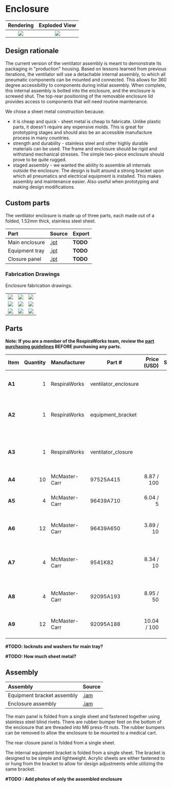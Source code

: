 # Enclosure

| Rendering | Exploded View |
:------------------:|:-----------------:|
| ![](images/enclosure_rendering.jpg)  | ![](images/enclosure_exploded.jpg)  |

## Design rationale

The current version of the ventilator assembly is meant to demonstrate its packaging in "production" housing. Based
on lessons learned from previous iterations, the ventilator will use a detachable internal assembly, to which all
pneumatic components can be mounted and connected. This allows for 360 degree accessibility to components during initial
assembly. When complete, this internal assembly is bolted into the enclosure, and the enclosure is screwed shut. The
top-rear positioning of the removable enclosure lid provides access to components that will need routine maintenance.

We chose a sheet metal construction because:
* it is cheap and quick - sheet metal is cheap to fabricate. Unlike plastic parts, it doesn't require any expensive
  molds. This is great for prototyping stages and should also be an accessible manufacture process in many countries.
* strength and durability - stainless steel and other highly durable materials can be used. The frame and enclosure
  should be rigid and withstand mechanical stresses. The simple two-piece enclosure should prove to be quite rugged.
* staged assembly - we wanted the ability to assemble all internals outside the enclosure. The design is built around
  a strong bracket upon which all pneumatics and electrical equipment is installed. This makes assembly and maintenance
  easier. Also useful when prototyping and making design modifications.

## Custom parts

The ventilator enclosure is made up of three parts, each made out of a folded, 1.52mm thick, stainless steel sheet.

| Part  | Source | Export |
|:------|:-------|---|
| Main enclosure | [.ipt](enclosure.ipt)         | **TODO** |
| Equipment tray | [.ipt](equipment_bracket.ipt) | **TODO** |
| Closure panel  | [.ipt](closure_panel.ipt)     | **TODO** |

### Fabrication Drawings

Enclosure fabrication drawings.

|             |     |  |
:------------------:|:-----------------:|:---:|
| ![](images/fab_drawing_1.png) | ![](images/fab_drawing_2.png) | ![](images/fab_drawing_3.png) |
| ![](images/fab_drawing_4.png) | ![](images/fab_drawing_5.png) | ![](images/fab_drawing_6.png) |
| ![](images/fab_drawing_7.png) | ![](images/fab_drawing_8.png) | ![](images/fab_drawing_9.png) |


## Parts

**Note: If you are a member of the RespiraWorks team, review the [part purchasing guidelines][ppg]
BEFORE purchasing any parts.**

[ppg]: ../../purchasing_guidelines.md

| Item  | Quantity | Manufacturer  | Part #                   | Price (USD) | Sources[*][ppg]| Notes |
| ----- |---------:| ------------- | ------------------------ | -----------:|:----------:|:------|
|**A1** | 1        | RespiraWorks  | ventilator_enclosure     |             | [Rw][a1rw]   | Ventilator enclosure, bent sheet metal |
|**A2** | 1        | RespiraWorks  | equipment_bracket        |             | [Rw][a2rw]   | Ventilator equipment bracket, bent sheet metal |
|**A3** | 1        | RespiraWorks  | ventilator_closure       |             | [Rw][a3rw]   | Ventilator closure (back panel), bent sheet metal |
|**A4** | 10       | McMaster-Carr | 97525A415                | 8.87 / 100  | [C][a4mcmc]  | 1/8" blind rivets |
|**A5** | 4        | McMaster-Carr | 96439A710                | 6.04 / 5    | [C][a5mcmc]  | M6 self-clinching / press-fit nut |
|**A6** | 12       | McMaster-Carr | 96439A650                | 3.89 / 10   | [C][a6mcmc]  | M4 self-clinching / press-fit nut |
|**A7** | 4        | McMaster-Carr | 9541K82                  | 8.34 / 10   | [C][a7mcmc]  | M6 threaded-stud bumper, used as feet |
|**A8** | 4        | McMaster-Carr | 92095A193                | 8.95 / 50   | [C][a8mcmc]  | M4 x 14mm screws, hex drive |
|**A9** | 12       | McMaster-Carr | 92095A188                | 10.04 / 100 | [C][a9mcmc]  | M4 x 6mm screws, hex drive |

**#TODO: locknuts and washers for main tray?**

**#TODO: How much sheet metal?**

[a1rw]:   #custom-parts
[a2rw]:   #custom-parts
[a3rw]:   #custom-parts
[a4mcmc]: https://www.mcmaster.com/97525A415/
[a5mcmc]: https://www.mcmaster.com/96439A710/
[a6mcmc]: https://www.mcmaster.com/96439A650/
[a7mcmc]: https://www.mcmaster.com/9541K82/
[a8mcmc]: https://www.mcmaster.com/92095A193/
[a9mcmc]: https://www.mcmaster.com/92095A188/


## Assembly

| Assembly | Source |
|:---------|:-------|
| Equipment bracket assembly | [.iam](equipment_bracket.iam)  |
| Enclosure assembly         | [.iam](enclosure_assembly.iam) |

The main panel is folded from a single sheet and fastened together using stainless steel blind rivets. There
are rubber bumper feet on the bottom of the enclosure that are threaded into M6 press-fit nuts. The rubber bumpers
can be removed to allow the enclosure to be mounted to a medical cart.

The rear closure panel is folded from a single sheet.

The internal equipment bracket is folded from a single sheet. The bracket is designed to be simple and lightweight.
Acrylic sheets are either fastened to or hung from the bracket to allow for design adjustments while utilizing the same
bracket.

**#TODO : Add photos of only the assembled enclosure**
